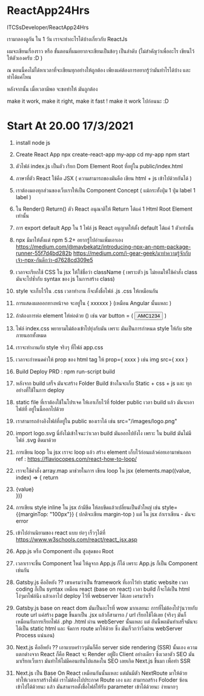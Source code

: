 # ReactApp24Hrs
ITCSsDeveloper/ReactApp24Hrs

เรามาลองดูกัน ใน 1 วัน เราจะทำอะไรได้บ้างเกี่ยวกับ ReactJs 

ผมจะเขียนเรื่องราว หรือ ขั้นตอนที่ผมอยากจะเขียนเป็นข้อๆ เป็นลำดับ (ไม่สำคัญว่าเพื่ออะไร เขียนไว้ให้ตัวเองครับ :D )

ณ ตอนนี้คงไม่ได้หาเวลาที่จะเขียนทุกอย่างให้ถูกต้อง 
เพียงแค่ต้องการอยากรู้ว่ามันทำไรได้บ้าง และ ทำได้แค่ไหน

หลังจากนั้น เมื่อเวลามีพอ จะขอทำให้ มันถูกต้อง

make it work, make it right, make it fast !
make it work ไปก่อนนะ 
:D

# Start At 20.00 17/3/2021


1.  install node js

2.  Create React App
    npx create-react-app my-app
    cd my-app
    npm start

3.  ตัวไฟล์ index.js เป็นตัว เรียก Dom Element Root ที่อยู่ใน public/index.html

4.  ภาษาที่ตัว React ใช้คือ JSX ( ความสามารถของมันคือ เขียน html + js เข้าไปด้วยกันได้ )

5.  เราต้องมองทุกส่วนของเว็บเราให้เป็น Component Concept  ( แม้กระทั้งปุ่ม 1 ปุ่ม label 1 label ) 

6. ใน Render() Return() ตัว React อนุณาติให้ Return ได้แค่ 1 Html Root Element เท่านั้น

7. การ export default App ใน 1 ไฟล์ js React อนุญาตให้ตั้ง default ได้แค่ 1 ตัวเท่านั้น

8. npx มีมาให้ตั้งแต่ npm 5.2+
    อยากรู้ไปอ่านเพิ่มเอาเอง 
    https://medium.com/@maybekatz/introducing-npx-an-npm-package-runner-55f7d4bd282b
    https://medium.com/i-gear-geek/มาทำความรู้จักกับเจ้า-npx-กันดีกว่า-d7628cd309e5

9. เวลาจะเรียกใช้ CSS ใน jsx ให้ใช้ชื่อว่า className ( เพราะตัว js ไม่ยอมให้ใช้คำสั่ง class มันจะไปซ้ำกับ syntax ของ js ในการสร้าง class)

10. style จะเก็บไว้ใน .css เวลาทำงาน ก็จะตั้งชื่อไฟล์ .js .css ให้เหมือนกัน

11. การแสดงผลออกทางหน้าจอ จะอยู่ใน { xxxxxx } (เหมือน Angular นั้นแหละ )


12. ถ้าต้องการห่อ element ให้ห่อด้วย ()  เช่น var button = ( <button>AMC1234</button> )

13. ไฟล์ index.css พยายามไม่ต้องเข้าไปยุ่งกับมัน เพราะ มันเป็นการกำหนด style ให้กับ site ภายนอกทั้งหมด 

14. เราจะทำงานกับ style จริงๆ ที่ไฟล์ app.css 

15. เวลาจะกำหนดค่าให้ prop ของ html tag ให้ prop={ xxxx } เช่น img src={ xxx }

16. Build Deploy PRD : npm run-script build

17. หลังจาก build เสร็จ มันจะสร้าง Folder Build ข้างในจะเก็บ Static + css + js และ ทุกอย่างที่ใช้ในการ deploy

18. static file ที่เราต้องใช้ในโปรเจค ให้เอาเก็บไว้ที่ folder public เวลา build แล้ว มันจะเอาไฟล์ที่ อยู่ในนี้ออกไปด้วย

19. เราสามารถอ้างอิงไฟล์ที่อยู่ใน public ของเราได้ เช่น src="/images/logo.png"

20. import logo.svg นี่ยังไม่เข้าใจนะว่าเวลา build มันออกไปยังไง เพราะ ใน build มันไม่มีไฟล์ .svg ติดมาด้วย

21. การเขียน loop ใน jsx เราจะ loop แล้ว สร้าง element เก็บไว้ก่อนแล้วค่อยเอามาพ่นออก 
    ref : https://flaviocopes.com/react-how-to-loop/

22. เราจะใช้คำสั่ง array.map มาช่วยในการ เขียน loop ใน jsx
    {elements.map((value, index) => {
        return <li key={index}>{value}</li>
      })}

23. การเขียน style inline ใน jsx ถ้ามีขีด ให้ลบขีดแล้วเปลี่ยนเป็นตัวใหญ่ เช่น style={{marginTop: "100px"}} ( ปกติจะเขียน margin-top ) แต่ ใน jsx ถ้าเราเขียน - มันจะ error 

24. เข้าไปอ่านนิยามของ react แบบ ย่อๆ เร็วๆได้ที่ https://www.w3schools.com/react/react_jsx.asp

25. App.js หรือ Component เป็น สูงสุดของ Root 

26. เวลาเราจะขึ้น Component ใหม่ ให้ดูจาก App.js ก็ได้ เพราะ App.js ก็เป็น Component เช่นกัน 

27. Gatsby.js คืออีหยัง ??  เขาเครมว่าเป็น framework ที่เอาไว้ทำ static website เวลา coding ก็เป็น syntax เหมือน react (base on react) เวลา build ก็จะได้เป็น html โง่ๆมาไฟล์นึง แล้วเอาไป deploy ไว้ที่ webserver ได้เลย เครมว่าเร็ว

28. Gatsby.js base on react dom มันเป็นอะไรที่ wow มากเลยนะ การที่ไม่ต้องไปวุ่นวายกับ route url แค่สร้าง page ขึ้นมาเป็น .jsx แล้วก็สามารถ / url เรียกใช้ได้เลย (จริงๆ มันก็เหมือนกับการเรียกไฟล์ .php .html ผ่าน webServer นั้นแหละ แต่ อันนี้พอมันทำเสร็จมันจะ ได้เป็น static html และ จัดการ route มาให้ด้วย ซึ่ง มันเร็วกว่าวิ่งผ่าน webServer Process แน่นอน)

29. Next.js คืออีหยัง ?? เอาแบบคร่าวๆมันก็คือ server side rendering (SSR) นั้นเอง ความแตกต่างจาก React ก็คือ React จะ Render อยู่ฝั่ง Client อย่างเดียว ซึ่งเวลาตัว SEO มันมาเรียกเว็บเรา มันทำให้ไม่มีคอนเท้นไปแสดงใน SEO เลยเกิด Next.js ขึ้นมา เพื่อทำ SSR

30. Next.js เป็น Base On React เหมือนกันนั้นแหละ แต่มันมีตัว NextRoute มาให้ด้วย ทำให้เวลาเราสร้างไฟล์ เราไม่ต้องไปประกาศ Route เอง และ สามารถสร้าง Foloder ซ้อนเข้าไปได้ด้วยนะ แล้ว มันสามารถตั้งชื่อไฟล์ให้รับ parameter เข้าได้ด้วยนะ ง่ายมากๆ